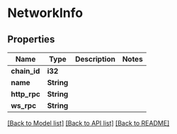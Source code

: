 # NetworkInfo

## Properties

Name | Type | Description | Notes
------------ | ------------- | ------------- | -------------
**chain_id** | **i32** |  | 
**name** | **String** |  | 
**http_rpc** | **String** |  | 
**ws_rpc** | **String** |  | 

[[Back to Model list]](../README.md#documentation-for-models) [[Back to API list]](../README.md#documentation-for-api-endpoints) [[Back to README]](../README.md)


